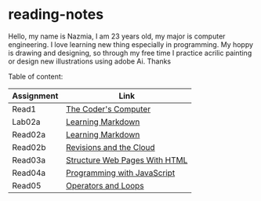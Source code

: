 # reading-notes

Hello, my name is Nazmia, I am 23 years old, my major is computer engineering. I love learning new thing especially in programming. My hoppy is drawing and designing, so through my free time I practice acrilic painting or design new illustrations using adobe Ai. Thanks   


Table of content:<br/>

| Assignment | Link                                             |  
|------------| -------------------------------------------------|
| Read1      | [The Coder's Computer](read1.md)                 |   
| Lab02a     | [Learning Markdown](Lab02a-Learning-Markdown.md) |  
| Read02a    | [Learning Markdown](read02a.md)                  |   
| Read02b    | [Revisions and the Cloud](read02b.md)            |   
| Read03a    | [Structure Web Pages With HTML](read03a.md)      |
| Read04a    | [Programming with JavaScript](read04a.md)        | 
| Read05     | [Operators and Loops](read05.md)                 |  

